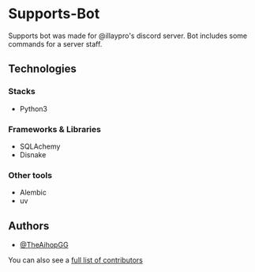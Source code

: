 # Supports-Bot

Supports bot was made for @illaypro's discord server. Bot includes some commands for a server staff.

## Technologies

### Stacks

- Python3

### Frameworks & Libraries

- SQLAchemy
- Disnake

### Other tools

- Alembic
- uv

## Authors

- [@TheAihopGG](https://github.com/TheAihopGG)

You can also see a [full list of contributors](https://github.com/TheAihopGG/discord_bot_orm_template/graphs/contributors)
